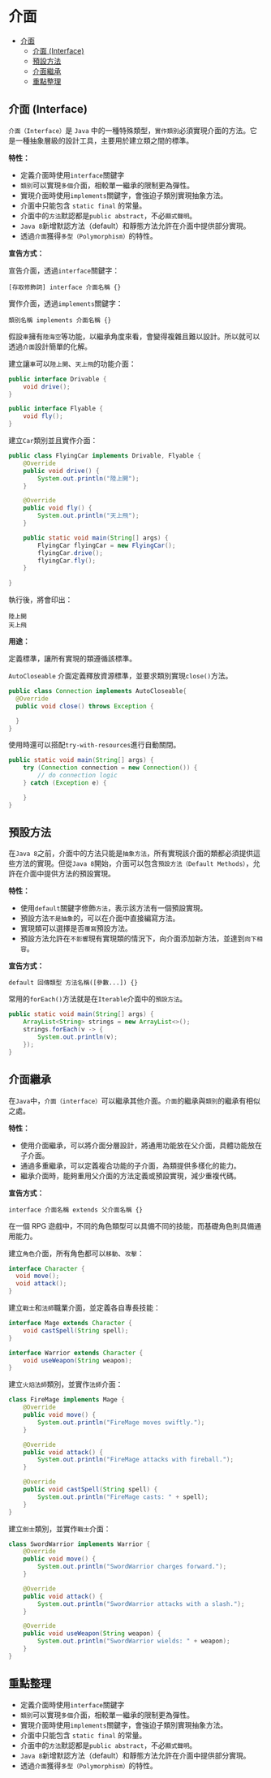 # 介面

<!-- TOC -->
* [介面](#介面)
  * [介面 (Interface)](#介面-interface)
  * [預設方法](#預設方法)
  * [介面繼承](#介面繼承)
  * [重點整理](#重點整理)
<!-- TOC -->

## 介面 (Interface)

`介面（Interface）`是 `Java` 中的一種特殊類型，`實作類別`必須實現介面的方法。它是一種抽象層級的設計工具，主要用於建立類之間的標準。

**特性：**
- 定義介面時使用`interface`關鍵字
- `類別`可以實現`多個`介面，相較單一繼承的限制更為彈性。
- 實現介面時使用`implements`關鍵字，會強迫子類別實現抽象方法。
- 介面中只能包含 `static final` 的常量。
- 介面中的`方法`默認都是`public abstract`，不必`顯式聲明`。 
- `Java 8`新增默認方法（default）和靜態方法允許在介面中提供部分實現。
- 透過`介面`獲得`多型（Polymorphism）`的特性。

**宣告方式：**

宣告介面，透過`interface`關鍵字：

```text
[存取修飾詞] interface 介面名稱 {}
```

實作介面，透過`implements`關鍵字：
```text
類別名稱 implements 介面名稱 {}
```

假設`車`擁有`陸海空`等功能，以繼承角度來看，會變得複雜且難以設計。所以就可以透過`介面`設計簡單的化解。

建立讓`車`可以`陸上開`、`天上飛`的功能介面：

```java
public interface Drivable {
    void drive();
}

public interface Flyable {
    void fly();
}
```

建立`Car`類別並且實作介面：

```java
public class FlyingCar implements Drivable, Flyable {
    @Override
    public void drive() {
        System.out.println("陸上開");
    }

    @Override
    public void fly() {
        System.out.println("天上飛");
    }

    public static void main(String[] args) {
        FlyingCar flyingCar = new FlyingCar();
        flyingCar.drive();
        flyingCar.fly();
    }
    
}
```
執行後，將會印出：

```text
陸上開
天上飛
```

**用途：**

定義標準，讓所有實現的類遵循該標準。

`AutoCloseable` 介面定義釋放資源標準，並要求類別實現`close()`方法。

```java
public class Connection implements AutoCloseable{
  @Override
  public void close() throws Exception {

  }
}
```

使用時還可以搭配`try-with-resources`進行自動關閉。

```java
public static void main(String[] args) {
    try (Connection connection = new Connection()) {
        // do connection logic
    } catch (Exception e) {

    }
}
```

## 預設方法

在`Java 8`之前，介面中的方法只能是`抽象方法`，所有實現該介面的類都必須提供這些方法的實現。但從`Java 8`開始，介面可以包含`預設方法（Default Methods）`，允許在介面中提供方法的預設實現。

**特性：**

- 使用`default`關鍵字修飾`方法`，表示該方法有一個預設實現。
- 預設方法`不是抽象`的，可以在介面中直接編寫方法。
- 實現類可以選擇是否`覆寫`預設方法。
- 預設方法允許在`不影響`現有實現類的情況下，向介面添加新方法，並達到`向下相容`。

**宣告方式：**

```text
default 回傳類型 方法名稱([參數...]) {}
```

常用的`forEach()`方法就是在`Iterable`介面中的`預設方法`。

```java
public static void main(String[] args) {
    ArrayList<String> strings = new ArrayList<>();
    strings.forEach(v -> {
        System.out.println(v);
    });
}
```

## 介面繼承

在`Java`中，`介面（interface）`可以繼承其他介面。`介面`的繼承與`類別`的繼承有相似之處。

**特性：**

- 使用介面繼承，可以將介面分層設計，將通用功能放在父介面，具體功能放在子介面。
- 通過多重繼承，可以定義複合功能的子介面，為類提供多樣化的能力。
- 繼承介面時，能夠重用父介面的方法定義或預設實現，減少重複代碼。

**宣告方式：**
```text
interface 介面名稱 extends 父介面名稱 {}
```

在一個 RPG 遊戲中，不同的角色類型可以具備不同的技能，而基礎角色則具備通用能力。

建立`角色`介面，所有角色都可以`移動`、`攻擊`：
```java
interface Character {
  void move();
  void attack();
}
```

建立`戰士`和`法師`職業介面，並定義各自專長技能：

```java
interface Mage extends Character {
    void castSpell(String spell);
}

interface Warrior extends Character {
    void useWeapon(String weapon);
}
```

建立`火焰法師`類別，並實作`法師`介面：

```java
class FireMage implements Mage {
    @Override
    public void move() {
        System.out.println("FireMage moves swiftly.");
    }

    @Override
    public void attack() {
        System.out.println("FireMage attacks with fireball.");
    }

    @Override
    public void castSpell(String spell) {
        System.out.println("FireMage casts: " + spell);
    }
}
```

建立`劍士`類別，並實作`戰士`介面：

```java
class SwordWarrior implements Warrior {
    @Override
    public void move() {
        System.out.println("SwordWarrior charges forward.");
    }

    @Override
    public void attack() {
        System.out.println("SwordWarrior attacks with a slash.");
    }

    @Override
    public void useWeapon(String weapon) {
        System.out.println("SwordWarrior wields: " + weapon);
    }
}
```

## 重點整理

- 定義介面時使用`interface`關鍵字
- `類別`可以實現`多個`介面，相較單一繼承的限制更為彈性。
- 實現介面時使用`implements`關鍵字，會強迫子類別實現抽象方法。
- 介面中只能包含 `static final` 的常量。
- 介面中的`方法`默認都是`public abstract`，不必`顯式聲明`。
- `Java 8`新增默認方法（default）和靜態方法允許在介面中提供部分實現。
- 透過`介面`獲得`多型（Polymorphism）`的特性。


